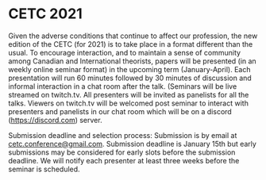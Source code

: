 # CETC 2021

Given the adverse conditions that continue to affect our profession, the new edition of the CETC (for 2021) is to take place in a format different than the usual. To encourage interaction, and to maintain a sense of community among Canadian and International theorists, papers will be presented (in an weekly online seminar format) in the upcoming term (January-April). Each presentation will run 60 minutes followed by 30 minutes of discussion and informal interaction in a chat room after the talk. (Seminars will be live streamed on twitch.tv. All presenters will be invited as panelists for all the talks. Viewers on twitch.tv will be welcomed post seminar to interact with presenters and panelists in our chat room which will be on a discord (https://discord.com) server.
    
Submission deadline and selection process:
Submission is by email at cetc.conference@gmail.com. Submission deadline is January 15th but early submissions may be considered for early slots before the submission deadline. We will notify each presenter at least three weeks before the seminar is scheduled.
